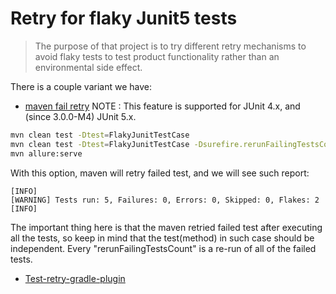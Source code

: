 # Retry for flaky Junit5 tests

> The purpose of that project is to try different retry mechanisms to avoid flaky tests to test product functionality
> rather than an environmental side effect.

There is a couple variant we have:

- [maven fail retry](https://maven.apache.org/surefire/maven-surefire-plugin/examples/rerun-failing-tests.html)
  NOTE : This feature is supported for JUnit 4.x, and (since 3.0.0-M4) JUnit 5.x.

```bash
mvn clean test -Dtest=FlakyJunitTestCase
mvn clean test -Dtest=FlakyJunitTestCase -Dsurefire.rerunFailingTestsCount=3 
mvn allure:serve
```

With this option, maven will retry failed test, and we will see such report:

```
[INFO] 
[WARNING] Tests run: 5, Failures: 0, Errors: 0, Skipped: 0, Flakes: 2
[INFO] 
```

The important thing here is that the maven retried failed test after executing all the tests, so keep in mind that the
test(method) in such case should be independent. Every "rerunFailingTestsCount" is a re-run of all of the failed tests.

- [Test-retry-gradle-plugin](https://github.com/gradle/test-retry-gradle-plugin)

[//]: # (TODO add gradle)